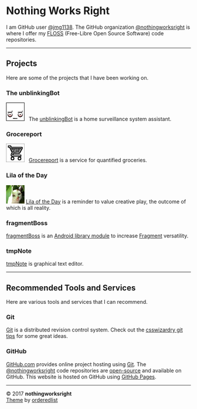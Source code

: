 # Nothing Works Right  

I am GitHub user [@jmg1138](https://github.com/jmg1138). The GitHub organization [@nothingworksright](https://github.com/nothingworksright) is where I offer my [FLOSS](https://www.gnu.org/philosophy/floss-and-foss.en.html) (Free-Libre Open Source Software) code repositories.  

___

## Projects  

Here are some of the projects that I have been working on.  

### The unblinkingBot  
[![unblinkingBot logo](img/unblinkingbot_50x50.png)](https://www.unblinkingBot.com) &nbsp; The [unblinkingBot](https://www.unblinkingBot.com) is a home surveillance system assistant.  

### Grocereport  
[![Grocereport logo](img/grocereport_50x50.png)](http://www.Grocereport.com) &nbsp; [Grocereport](http://www.Grocereport.com) is a service for quantified groceries.  

### Lila of the Day  
[![Lila of the Day logo](img/lilaoftheday_50x50.png)](http://www.LilaOfTheDay.com)
[Lila of the Day](http://www.LilaOfTheDay.com) is a reminder to value creative play, the outcome of which is all reality.  

### fragmentBoss  
[fragmentBoss](https://github.com/nothingworksright/fragmentBoss/wiki) is an [Android library module](https://developer.android.com/studio/projects/android-library.html) to increase [Fragment](https://developer.android.com/guide/components/fragments.html) versatility.  

### tmpNote  
[tmpNote](http://tmpnote.com/) is graphical text editor.

___

## Recommended Tools and Services  

Here are various tools and services that I can recommend.  

### Git  

[Git](https://git-scm.com/) is a distributed revision control system. Check out the [csswizardry git tips](https://github.com/csswizardry/csswizardry.github.com/issues/66) for some great ideas.  

### GitHub  

[GitHub.com](https://github.com/) provides online project hosting using [Git](https://git-scm.com/). The [@nothingworksright](https://github.com/nothingworksright) code repositories are [open-source](https://github.com/open-source) and available on GitHub. This website is hosted on GitHub using [GitHub Pages](https://pages.github.com/).  

___

&copy; 2017 __nothingworksright__  
[Theme](https://github.com/orderedlist/minimal) by [orderedlist](https://github.com/orderedlist)  
